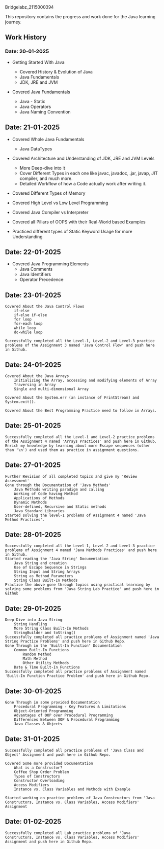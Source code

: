 Bridgelabz_2115000394

This repository contains the progress and work done for the Java learning journey.

## Work History

### Date: 20-01-2025
- Getting Started With Java
	- Covered History & Evolution of Java
	- Java Fundamentals
	- JDK, JRE and JVM

- Covered Java Fundamentals
	- Java - Static
	- Java Operators
	- Java Naming Convention

## Date: 21-01-2025
- Covered Whole Java Fundamentals
	- Java DataTypes

- Covered Architecture and Understanding of JDK, JRE and JVM Levels
	- More Deep-dive into it
	- Cover Different Types in each one like javac, javadoc, .jar, javap, JIT compiler, and much more.
	- Detailed Workflow of how a Code actually work after writing it. 

- Covered Different Types of Memory

- Covered High Level vs Low Level Programming

- Covered Java Compiler vs Interpreter

- Covered all Pillars of OOPS with their Real-World based Examples

- Practiced different types of Static Keyword Usage for more Understanding

## Date: 22-01-2025
- Covered Java Programming Elements
	- Java Comments
	- Java Identifiers
	- Operator Precedence

## Date: 23-01-2025
    Covered About the Java Control Flows
        if-else
        if-else if-else
        for loop
        for-each loop
        while loop
        do-while loop

    Successfully completed all the Level-1, Level-2 and Level-3 practice problems of the Assignment 3 named 'Java Control Flow' and push here in Github.

## Date: 24-01-2025
    Covered About the Java Arrays
        Initializing the Array, accessing and modifying elements of Array
        Traversing in Array
        Single and multi-dimensional Array

    Covered About the System.err (an instance of PrintStream) and System.exit().

    Covered About the Best Programming Practice need to follow in Arrays.

## Date: 25-01-2025
    Successfully completed all the Level-1 and Level-2 practice problems of the Assignment 4 named 'Arrays Practices' and push here in Github.
    Enrich my knowledge by learning about more Escape sequences (other than '\n') and used them as practice in assignment questions.

## Date: 27-01-2025
    Further Revision of all completed topics and give my 'Review Assessment'
    Gone through the Documentation of 'Java Methods'
        Java Methods writing paradigm and calling
        Working of Code having Method
        Applications of Methods
        Dynamic Methods
        User-defined, Recursive and Static methods
        Java Standard Libraries
    Started solving the level-1 problems of Assignment 4 named 'Java Method Practices'.

## Date: 28-01-2025
    Successfully completed all the Level-1, Level-2 and Level-3 practice problems of Assignment 4 named 'Java Methods Practices' and push here in Github.
    Started reading the 'Java String' Documentation
        Java String and creation
        Use of Escape Sequence in Strings
        String Input and String Arrays
        String as Method Parameters
        String Class Built-In Methods
    Practice the above gone through topics using practical learning by solving some problems from 'Java String Lab Practice' and push here in Github
    
## Date: 29-01-2025
    Deep-Dive into Java String
        String Handling
        More String Class Built-In Methods
        StringBuilder and toString()
    Successfully completed all practice problems of Assignment named 'Java String Practice Problems' and push here in Github Repo.
    Gone Through in the 'Built-In Function' Documentation
        Common Built-In Functions
            Random Method
            Math Method
            Other Utility Methods
        Date & Time Built-In Functions
    Successfully completed all practice problems of Assignment named 'Built-In Function Practice Problem' and push here in Github Repo.
    
## Date: 30-01-2025
    Gone Through in some provided Documentation
        Procedural Programming - Key Features & Limitations
        Object-Oriented Programming
        Advantages of OOP over Procedural Programming
        Differences Between OOP & Procedural Programming
        Java Classes & Objects

## Date: 31-01-2025
    Successfully completed all practice problems of 'Java Class and Object' Assignment and push here in Github Repo.

    Covered Some more provided Documentation
        What is a Constructor?
        Coffee Shop Order Problem
        Types of Constructors
        Constructor Overloading
        Access Modifiers
        Instance vs. Class Variables and Methods with Example

    Started working on practice problems of Java Constructors from 'Java Constructors, Instance vs. Class Variables, Access Modifiers' Assignment

## Date: 01-02-2025
    Successfully completed all Lab practice problems of 'Java Constructors, Instance vs. Class Variables, Access Modifiers' Assignment and push here in Github Repo.


